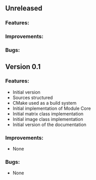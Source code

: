 Unreleased
-------------
### Features:
### Improvements:
### Bugs:


Version 0.1
-----------
### Features:
- Initial version
- Sources structured
- CMake used as a build system
- Initial implementation of Module Core
- Initial matrix class implementation
- Initial image class implementation
- Initial version of the documentation
### Improvements:
- None
### Bugs:
- None